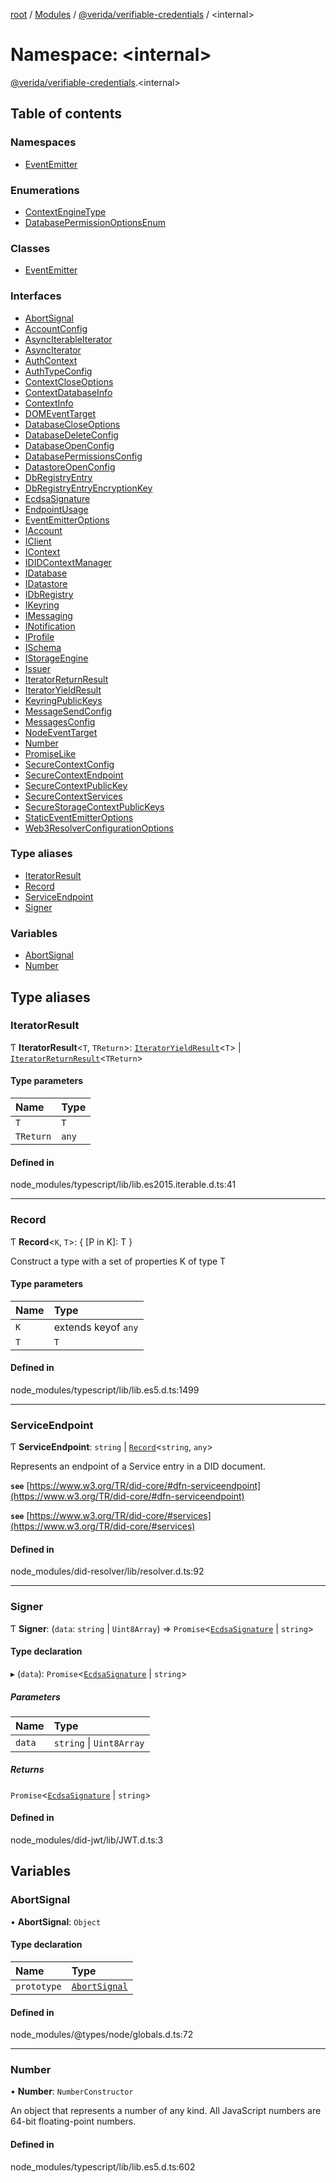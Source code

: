 [root](../README.md) / [Modules](../modules.md) / [@verida/verifiable-credentials](verida_verifiable_credentials.md) / <internal\>

# Namespace: <internal\>

[@verida/verifiable-credentials](verida_verifiable_credentials.md).<internal\>

## Table of contents

### Namespaces

- [EventEmitter](verida_verifiable_credentials._internal_.EventEmitter.md)

### Enumerations

- [ContextEngineType](../enums/verida_verifiable_credentials._internal_.ContextEngineType.md)
- [DatabasePermissionOptionsEnum](../enums/verida_verifiable_credentials._internal_.DatabasePermissionOptionsEnum.md)

### Classes

- [EventEmitter](../classes/verida_verifiable_credentials._internal_.EventEmitter-1.md)

### Interfaces

- [AbortSignal](../interfaces/verida_verifiable_credentials._internal_.AbortSignal.md)
- [AccountConfig](../interfaces/verida_verifiable_credentials._internal_.AccountConfig.md)
- [AsyncIterableIterator](../interfaces/verida_verifiable_credentials._internal_.AsyncIterableIterator.md)
- [AsyncIterator](../interfaces/verida_verifiable_credentials._internal_.AsyncIterator.md)
- [AuthContext](../interfaces/verida_verifiable_credentials._internal_.AuthContext.md)
- [AuthTypeConfig](../interfaces/verida_verifiable_credentials._internal_.AuthTypeConfig.md)
- [ContextCloseOptions](../interfaces/verida_verifiable_credentials._internal_.ContextCloseOptions.md)
- [ContextDatabaseInfo](../interfaces/verida_verifiable_credentials._internal_.ContextDatabaseInfo.md)
- [ContextInfo](../interfaces/verida_verifiable_credentials._internal_.ContextInfo.md)
- [DOMEventTarget](../interfaces/verida_verifiable_credentials._internal_.DOMEventTarget.md)
- [DatabaseCloseOptions](../interfaces/verida_verifiable_credentials._internal_.DatabaseCloseOptions.md)
- [DatabaseDeleteConfig](../interfaces/verida_verifiable_credentials._internal_.DatabaseDeleteConfig.md)
- [DatabaseOpenConfig](../interfaces/verida_verifiable_credentials._internal_.DatabaseOpenConfig.md)
- [DatabasePermissionsConfig](../interfaces/verida_verifiable_credentials._internal_.DatabasePermissionsConfig.md)
- [DatastoreOpenConfig](../interfaces/verida_verifiable_credentials._internal_.DatastoreOpenConfig.md)
- [DbRegistryEntry](../interfaces/verida_verifiable_credentials._internal_.DbRegistryEntry.md)
- [DbRegistryEntryEncryptionKey](../interfaces/verida_verifiable_credentials._internal_.DbRegistryEntryEncryptionKey.md)
- [EcdsaSignature](../interfaces/verida_verifiable_credentials._internal_.EcdsaSignature.md)
- [EndpointUsage](../interfaces/verida_verifiable_credentials._internal_.EndpointUsage.md)
- [EventEmitterOptions](../interfaces/verida_verifiable_credentials._internal_.EventEmitterOptions.md)
- [IAccount](../interfaces/verida_verifiable_credentials._internal_.IAccount.md)
- [IClient](../interfaces/verida_verifiable_credentials._internal_.IClient.md)
- [IContext](../interfaces/verida_verifiable_credentials._internal_.IContext.md)
- [IDIDContextManager](../interfaces/verida_verifiable_credentials._internal_.IDIDContextManager.md)
- [IDatabase](../interfaces/verida_verifiable_credentials._internal_.IDatabase.md)
- [IDatastore](../interfaces/verida_verifiable_credentials._internal_.IDatastore.md)
- [IDbRegistry](../interfaces/verida_verifiable_credentials._internal_.IDbRegistry.md)
- [IKeyring](../interfaces/verida_verifiable_credentials._internal_.IKeyring.md)
- [IMessaging](../interfaces/verida_verifiable_credentials._internal_.IMessaging.md)
- [INotification](../interfaces/verida_verifiable_credentials._internal_.INotification.md)
- [IProfile](../interfaces/verida_verifiable_credentials._internal_.IProfile.md)
- [ISchema](../interfaces/verida_verifiable_credentials._internal_.ISchema.md)
- [IStorageEngine](../interfaces/verida_verifiable_credentials._internal_.IStorageEngine.md)
- [Issuer](../interfaces/verida_verifiable_credentials._internal_.Issuer.md)
- [IteratorReturnResult](../interfaces/verida_verifiable_credentials._internal_.IteratorReturnResult.md)
- [IteratorYieldResult](../interfaces/verida_verifiable_credentials._internal_.IteratorYieldResult.md)
- [KeyringPublicKeys](../interfaces/verida_verifiable_credentials._internal_.KeyringPublicKeys.md)
- [MessageSendConfig](../interfaces/verida_verifiable_credentials._internal_.MessageSendConfig.md)
- [MessagesConfig](../interfaces/verida_verifiable_credentials._internal_.MessagesConfig.md)
- [NodeEventTarget](../interfaces/verida_verifiable_credentials._internal_.NodeEventTarget.md)
- [Number](../interfaces/verida_verifiable_credentials._internal_.Number.md)
- [PromiseLike](../interfaces/verida_verifiable_credentials._internal_.PromiseLike.md)
- [SecureContextConfig](../interfaces/verida_verifiable_credentials._internal_.SecureContextConfig.md)
- [SecureContextEndpoint](../interfaces/verida_verifiable_credentials._internal_.SecureContextEndpoint.md)
- [SecureContextPublicKey](../interfaces/verida_verifiable_credentials._internal_.SecureContextPublicKey.md)
- [SecureContextServices](../interfaces/verida_verifiable_credentials._internal_.SecureContextServices.md)
- [SecureStorageContextPublicKeys](../interfaces/verida_verifiable_credentials._internal_.SecureStorageContextPublicKeys.md)
- [StaticEventEmitterOptions](../interfaces/verida_verifiable_credentials._internal_.StaticEventEmitterOptions.md)
- [Web3ResolverConfigurationOptions](../interfaces/verida_verifiable_credentials._internal_.Web3ResolverConfigurationOptions.md)

### Type aliases

- [IteratorResult](verida_verifiable_credentials._internal_.md#iteratorresult)
- [Record](verida_verifiable_credentials._internal_.md#record)
- [ServiceEndpoint](verida_verifiable_credentials._internal_.md#serviceendpoint)
- [Signer](verida_verifiable_credentials._internal_.md#signer)

### Variables

- [AbortSignal](verida_verifiable_credentials._internal_.md#abortsignal)
- [Number](verida_verifiable_credentials._internal_.md#number)

## Type aliases

### IteratorResult

Ƭ **IteratorResult**<`T`, `TReturn`\>: [`IteratorYieldResult`](../interfaces/verida_verifiable_credentials._internal_.IteratorYieldResult.md)<`T`\> \| [`IteratorReturnResult`](../interfaces/verida_verifiable_credentials._internal_.IteratorReturnResult.md)<`TReturn`\>

#### Type parameters

| Name | Type |
| :------ | :------ |
| `T` | `T` |
| `TReturn` | `any` |

#### Defined in

node_modules/typescript/lib/lib.es2015.iterable.d.ts:41

___

### Record

Ƭ **Record**<`K`, `T`\>: { [P in K]: T }

Construct a type with a set of properties K of type T

#### Type parameters

| Name | Type |
| :------ | :------ |
| `K` | extends keyof `any` |
| `T` | `T` |

#### Defined in

node_modules/typescript/lib/lib.es5.d.ts:1499

___

### ServiceEndpoint

Ƭ **ServiceEndpoint**: `string` \| [`Record`](verida_verifiable_credentials._internal_.md#record)<`string`, `any`\>

Represents an endpoint of a Service entry in a DID document.

**`see`** [https://www.w3.org/TR/did-core/#dfn-serviceendpoint](https://www.w3.org/TR/did-core/#dfn-serviceendpoint)

**`see`** [https://www.w3.org/TR/did-core/#services](https://www.w3.org/TR/did-core/#services)

#### Defined in

node_modules/did-resolver/lib/resolver.d.ts:92

___

### Signer

Ƭ **Signer**: (`data`: `string` \| `Uint8Array`) => `Promise`<[`EcdsaSignature`](../interfaces/verida_verifiable_credentials._internal_.EcdsaSignature.md) \| `string`\>

#### Type declaration

▸ (`data`): `Promise`<[`EcdsaSignature`](../interfaces/verida_verifiable_credentials._internal_.EcdsaSignature.md) \| `string`\>

##### Parameters

| Name | Type |
| :------ | :------ |
| `data` | `string` \| `Uint8Array` |

##### Returns

`Promise`<[`EcdsaSignature`](../interfaces/verida_verifiable_credentials._internal_.EcdsaSignature.md) \| `string`\>

#### Defined in

node_modules/did-jwt/lib/JWT.d.ts:3

## Variables

### AbortSignal

• **AbortSignal**: `Object`

#### Type declaration

| Name | Type |
| :------ | :------ |
| `prototype` | [`AbortSignal`](verida_verifiable_credentials._internal_.md#abortsignal) |

#### Defined in

node_modules/@types/node/globals.d.ts:72

___

### Number

• **Number**: `NumberConstructor`

An object that represents a number of any kind. All JavaScript numbers are 64-bit floating-point numbers.

#### Defined in

node_modules/typescript/lib/lib.es5.d.ts:602
